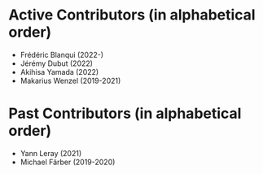 Active Contributors (in alphabetical order)
===========================================

- Frédéric Blanqui (2022-)
- Jérémy Dubut (2022)
- Akihisa Yamada (2022)
- Makarius Wenzel (2019-2021)

Past Contributors (in alphabetical order)
=========================================

- Yann Leray (2021)
- Michael Färber (2019-2020)
